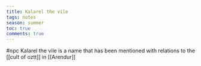 ---title: Kalarel the viletags: notesseason: summertoc: truecomments: true---
#npc 
Kalarel the vile is a name that has been mentioned with relations to the [[cult of oztt]] in [[Arendur]]

